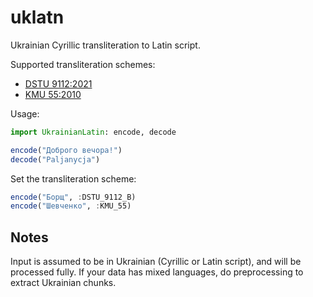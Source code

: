 uklatn
==
Ukrainian Cyrillic transliteration to Latin script.

Supported transliteration schemes:
- [DSTU 9112:2021](https://uk.wikipedia.org/wiki/ДСТУ_9112:2021)
- [KMU 55:2010](https://zakon.rada.gov.ua/laws/show/55-2010-п)


Usage:
```julia
import UkrainianLatin: encode, decode

encode("Доброго вечора!")
decode("Paljanycja")
```

Set the transliteration scheme:
```julia
encode("Борщ", :DSTU_9112_B)
encode("Шевченко", :KMU_55)
```

Notes
--
Input is assumed to be in Ukrainian (Cyrillic or Latin script), and will be processed fully.
If your data has mixed languages, do preprocessing to extract Ukrainian chunks.

